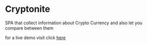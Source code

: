 # Cryptonite
SPA that collect information about Crypto Currency and also let you compare between them

for a live demo visit click [here](https://shaked-aharon.github.io/Cryptonite/)

